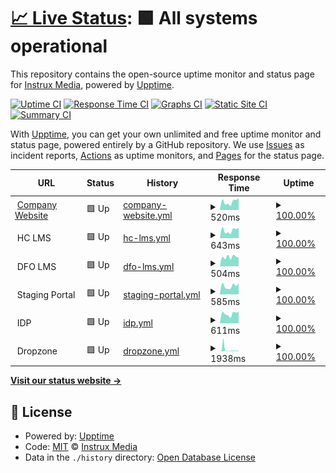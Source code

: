 # [📈 Live Status](https://instruxmedia.github.io/webserver-uptime): <!--live status--> **🟩 All systems operational**

This repository contains the open-source uptime monitor and status page for [Instrux Media](https://www.instruxmedia.com), powered by [Upptime](https://github.com/upptime/upptime).

[![Uptime CI](https://github.com/instruxmedia/webserver-uptime/workflows/Uptime%20CI/badge.svg)](https://github.com/instruxmedia/webserver-uptime/actions?query=workflow%3A%22Uptime+CI%22)
[![Response Time CI](https://github.com/instruxmedia/webserver-uptime/workflows/Response%20Time%20CI/badge.svg)](https://github.com/instruxmedia/webserver-uptime/actions?query=workflow%3A%22Response+Time+CI%22)
[![Graphs CI](https://github.com/instruxmedia/webserver-uptime/workflows/Graphs%20CI/badge.svg)](https://github.com/instruxmedia/webserver-uptime/actions?query=workflow%3A%22Graphs+CI%22)
[![Static Site CI](https://github.com/instruxmedia/webserver-uptime/workflows/Static%20Site%20CI/badge.svg)](https://github.com/instruxmedia/webserver-uptime/actions?query=workflow%3A%22Static+Site+CI%22)
[![Summary CI](https://github.com/instruxmedia/webserver-uptime/workflows/Summary%20CI/badge.svg)](https://github.com/instruxmedia/webserver-uptime/actions?query=workflow%3A%22Summary+CI%22)

With [Upptime](https://upptime.js.org), you can get your own unlimited and free uptime monitor and status page, powered entirely by a GitHub repository. We use [Issues](https://github.com/instruxmedia/webserver-uptime/issues) as incident reports, [Actions](https://github.com/instruxmedia/webserver-uptime/actions) as uptime monitors, and [Pages](https://instruxmedia.github.io/webserver-uptime) for the status page.

<!--start: status pages-->
<!-- This summary is generated by Upptime (https://github.com/upptime/upptime) -->
<!-- Do not edit this manually, your changes will be overwritten -->
<!-- prettier-ignore -->
| URL | Status | History | Response Time | Uptime |
| --- | ------ | ------- | ------------- | ------ |
| <img alt="" src="https://www.instruxmedia.com/assets/images/favicon_instrux.png" height="13"> [Company Website](https://www.instruxmedia.com) | 🟩 Up | [company-website.yml](https://github.com/instruxmedia/webserver-uptime/commits/HEAD/history/company-website.yml) | <details><summary><img alt="Response time graph" src="./graphs/company-website/response-time-week.png" height="20"> 520ms</summary><br><a href="https://instruxmedia.github.io/webserver-uptime/history/company-website"><img alt="Response time 545" src="https://img.shields.io/endpoint?url=https%3A%2F%2Fraw.githubusercontent.com%2Finstruxmedia%2Fwebserver-uptime%2FHEAD%2Fapi%2Fcompany-website%2Fresponse-time.json"></a><br><a href="https://instruxmedia.github.io/webserver-uptime/history/company-website"><img alt="24-hour response time 301" src="https://img.shields.io/endpoint?url=https%3A%2F%2Fraw.githubusercontent.com%2Finstruxmedia%2Fwebserver-uptime%2FHEAD%2Fapi%2Fcompany-website%2Fresponse-time-day.json"></a><br><a href="https://instruxmedia.github.io/webserver-uptime/history/company-website"><img alt="7-day response time 520" src="https://img.shields.io/endpoint?url=https%3A%2F%2Fraw.githubusercontent.com%2Finstruxmedia%2Fwebserver-uptime%2FHEAD%2Fapi%2Fcompany-website%2Fresponse-time-week.json"></a><br><a href="https://instruxmedia.github.io/webserver-uptime/history/company-website"><img alt="30-day response time 575" src="https://img.shields.io/endpoint?url=https%3A%2F%2Fraw.githubusercontent.com%2Finstruxmedia%2Fwebserver-uptime%2FHEAD%2Fapi%2Fcompany-website%2Fresponse-time-month.json"></a><br><a href="https://instruxmedia.github.io/webserver-uptime/history/company-website"><img alt="1-year response time 545" src="https://img.shields.io/endpoint?url=https%3A%2F%2Fraw.githubusercontent.com%2Finstruxmedia%2Fwebserver-uptime%2FHEAD%2Fapi%2Fcompany-website%2Fresponse-time-year.json"></a></details> | <details><summary><a href="https://instruxmedia.github.io/webserver-uptime/history/company-website">100.00%</a></summary><a href="https://instruxmedia.github.io/webserver-uptime/history/company-website"><img alt="All-time uptime 99.93%" src="https://img.shields.io/endpoint?url=https%3A%2F%2Fraw.githubusercontent.com%2Finstruxmedia%2Fwebserver-uptime%2FHEAD%2Fapi%2Fcompany-website%2Fuptime.json"></a><br><a href="https://instruxmedia.github.io/webserver-uptime/history/company-website"><img alt="24-hour uptime 100.00%" src="https://img.shields.io/endpoint?url=https%3A%2F%2Fraw.githubusercontent.com%2Finstruxmedia%2Fwebserver-uptime%2FHEAD%2Fapi%2Fcompany-website%2Fuptime-day.json"></a><br><a href="https://instruxmedia.github.io/webserver-uptime/history/company-website"><img alt="7-day uptime 100.00%" src="https://img.shields.io/endpoint?url=https%3A%2F%2Fraw.githubusercontent.com%2Finstruxmedia%2Fwebserver-uptime%2FHEAD%2Fapi%2Fcompany-website%2Fuptime-week.json"></a><br><a href="https://instruxmedia.github.io/webserver-uptime/history/company-website"><img alt="30-day uptime 100.00%" src="https://img.shields.io/endpoint?url=https%3A%2F%2Fraw.githubusercontent.com%2Finstruxmedia%2Fwebserver-uptime%2FHEAD%2Fapi%2Fcompany-website%2Fuptime-month.json"></a><br><a href="https://instruxmedia.github.io/webserver-uptime/history/company-website"><img alt="1-year uptime 99.89%" src="https://img.shields.io/endpoint?url=https%3A%2F%2Fraw.githubusercontent.com%2Finstruxmedia%2Fwebserver-uptime%2FHEAD%2Fapi%2Fcompany-website%2Fuptime-year.json"></a></details>
| <img alt="" src="https://icons.duckduckgo.com/ip3/null.ico" height="13"> HC LMS | 🟩 Up | [hc-lms.yml](https://github.com/instruxmedia/webserver-uptime/commits/HEAD/history/hc-lms.yml) | <details><summary><img alt="Response time graph" src="./graphs/hc-lms/response-time-week.png" height="20"> 643ms</summary><br><a href="https://instruxmedia.github.io/webserver-uptime/history/hc-lms"><img alt="Response time 697" src="https://img.shields.io/endpoint?url=https%3A%2F%2Fraw.githubusercontent.com%2Finstruxmedia%2Fwebserver-uptime%2FHEAD%2Fapi%2Fhc-lms%2Fresponse-time.json"></a><br><a href="https://instruxmedia.github.io/webserver-uptime/history/hc-lms"><img alt="24-hour response time 375" src="https://img.shields.io/endpoint?url=https%3A%2F%2Fraw.githubusercontent.com%2Finstruxmedia%2Fwebserver-uptime%2FHEAD%2Fapi%2Fhc-lms%2Fresponse-time-day.json"></a><br><a href="https://instruxmedia.github.io/webserver-uptime/history/hc-lms"><img alt="7-day response time 643" src="https://img.shields.io/endpoint?url=https%3A%2F%2Fraw.githubusercontent.com%2Finstruxmedia%2Fwebserver-uptime%2FHEAD%2Fapi%2Fhc-lms%2Fresponse-time-week.json"></a><br><a href="https://instruxmedia.github.io/webserver-uptime/history/hc-lms"><img alt="30-day response time 733" src="https://img.shields.io/endpoint?url=https%3A%2F%2Fraw.githubusercontent.com%2Finstruxmedia%2Fwebserver-uptime%2FHEAD%2Fapi%2Fhc-lms%2Fresponse-time-month.json"></a><br><a href="https://instruxmedia.github.io/webserver-uptime/history/hc-lms"><img alt="1-year response time 657" src="https://img.shields.io/endpoint?url=https%3A%2F%2Fraw.githubusercontent.com%2Finstruxmedia%2Fwebserver-uptime%2FHEAD%2Fapi%2Fhc-lms%2Fresponse-time-year.json"></a></details> | <details><summary><a href="https://instruxmedia.github.io/webserver-uptime/history/hc-lms">100.00%</a></summary><a href="https://instruxmedia.github.io/webserver-uptime/history/hc-lms"><img alt="All-time uptime 99.63%" src="https://img.shields.io/endpoint?url=https%3A%2F%2Fraw.githubusercontent.com%2Finstruxmedia%2Fwebserver-uptime%2FHEAD%2Fapi%2Fhc-lms%2Fuptime.json"></a><br><a href="https://instruxmedia.github.io/webserver-uptime/history/hc-lms"><img alt="24-hour uptime 100.00%" src="https://img.shields.io/endpoint?url=https%3A%2F%2Fraw.githubusercontent.com%2Finstruxmedia%2Fwebserver-uptime%2FHEAD%2Fapi%2Fhc-lms%2Fuptime-day.json"></a><br><a href="https://instruxmedia.github.io/webserver-uptime/history/hc-lms"><img alt="7-day uptime 100.00%" src="https://img.shields.io/endpoint?url=https%3A%2F%2Fraw.githubusercontent.com%2Finstruxmedia%2Fwebserver-uptime%2FHEAD%2Fapi%2Fhc-lms%2Fuptime-week.json"></a><br><a href="https://instruxmedia.github.io/webserver-uptime/history/hc-lms"><img alt="30-day uptime 100.00%" src="https://img.shields.io/endpoint?url=https%3A%2F%2Fraw.githubusercontent.com%2Finstruxmedia%2Fwebserver-uptime%2FHEAD%2Fapi%2Fhc-lms%2Fuptime-month.json"></a><br><a href="https://instruxmedia.github.io/webserver-uptime/history/hc-lms"><img alt="1-year uptime 99.89%" src="https://img.shields.io/endpoint?url=https%3A%2F%2Fraw.githubusercontent.com%2Finstruxmedia%2Fwebserver-uptime%2FHEAD%2Fapi%2Fhc-lms%2Fuptime-year.json"></a></details>
| <img alt="" src="https://icons.duckduckgo.com/ip3/null.ico" height="13"> DFO LMS | 🟩 Up | [dfo-lms.yml](https://github.com/instruxmedia/webserver-uptime/commits/HEAD/history/dfo-lms.yml) | <details><summary><img alt="Response time graph" src="./graphs/dfo-lms/response-time-week.png" height="20"> 504ms</summary><br><a href="https://instruxmedia.github.io/webserver-uptime/history/dfo-lms"><img alt="Response time 484" src="https://img.shields.io/endpoint?url=https%3A%2F%2Fraw.githubusercontent.com%2Finstruxmedia%2Fwebserver-uptime%2FHEAD%2Fapi%2Fdfo-lms%2Fresponse-time.json"></a><br><a href="https://instruxmedia.github.io/webserver-uptime/history/dfo-lms"><img alt="24-hour response time 516" src="https://img.shields.io/endpoint?url=https%3A%2F%2Fraw.githubusercontent.com%2Finstruxmedia%2Fwebserver-uptime%2FHEAD%2Fapi%2Fdfo-lms%2Fresponse-time-day.json"></a><br><a href="https://instruxmedia.github.io/webserver-uptime/history/dfo-lms"><img alt="7-day response time 504" src="https://img.shields.io/endpoint?url=https%3A%2F%2Fraw.githubusercontent.com%2Finstruxmedia%2Fwebserver-uptime%2FHEAD%2Fapi%2Fdfo-lms%2Fresponse-time-week.json"></a><br><a href="https://instruxmedia.github.io/webserver-uptime/history/dfo-lms"><img alt="30-day response time 454" src="https://img.shields.io/endpoint?url=https%3A%2F%2Fraw.githubusercontent.com%2Finstruxmedia%2Fwebserver-uptime%2FHEAD%2Fapi%2Fdfo-lms%2Fresponse-time-month.json"></a><br><a href="https://instruxmedia.github.io/webserver-uptime/history/dfo-lms"><img alt="1-year response time 482" src="https://img.shields.io/endpoint?url=https%3A%2F%2Fraw.githubusercontent.com%2Finstruxmedia%2Fwebserver-uptime%2FHEAD%2Fapi%2Fdfo-lms%2Fresponse-time-year.json"></a></details> | <details><summary><a href="https://instruxmedia.github.io/webserver-uptime/history/dfo-lms">100.00%</a></summary><a href="https://instruxmedia.github.io/webserver-uptime/history/dfo-lms"><img alt="All-time uptime 99.93%" src="https://img.shields.io/endpoint?url=https%3A%2F%2Fraw.githubusercontent.com%2Finstruxmedia%2Fwebserver-uptime%2FHEAD%2Fapi%2Fdfo-lms%2Fuptime.json"></a><br><a href="https://instruxmedia.github.io/webserver-uptime/history/dfo-lms"><img alt="24-hour uptime 100.00%" src="https://img.shields.io/endpoint?url=https%3A%2F%2Fraw.githubusercontent.com%2Finstruxmedia%2Fwebserver-uptime%2FHEAD%2Fapi%2Fdfo-lms%2Fuptime-day.json"></a><br><a href="https://instruxmedia.github.io/webserver-uptime/history/dfo-lms"><img alt="7-day uptime 100.00%" src="https://img.shields.io/endpoint?url=https%3A%2F%2Fraw.githubusercontent.com%2Finstruxmedia%2Fwebserver-uptime%2FHEAD%2Fapi%2Fdfo-lms%2Fuptime-week.json"></a><br><a href="https://instruxmedia.github.io/webserver-uptime/history/dfo-lms"><img alt="30-day uptime 100.00%" src="https://img.shields.io/endpoint?url=https%3A%2F%2Fraw.githubusercontent.com%2Finstruxmedia%2Fwebserver-uptime%2FHEAD%2Fapi%2Fdfo-lms%2Fuptime-month.json"></a><br><a href="https://instruxmedia.github.io/webserver-uptime/history/dfo-lms"><img alt="1-year uptime 99.89%" src="https://img.shields.io/endpoint?url=https%3A%2F%2Fraw.githubusercontent.com%2Finstruxmedia%2Fwebserver-uptime%2FHEAD%2Fapi%2Fdfo-lms%2Fuptime-year.json"></a></details>
| <img alt="" src="https://icons.duckduckgo.com/ip3/null.ico" height="13"> Staging Portal | 🟩 Up | [staging-portal.yml](https://github.com/instruxmedia/webserver-uptime/commits/HEAD/history/staging-portal.yml) | <details><summary><img alt="Response time graph" src="./graphs/staging-portal/response-time-week.png" height="20"> 585ms</summary><br><a href="https://instruxmedia.github.io/webserver-uptime/history/staging-portal"><img alt="Response time 887" src="https://img.shields.io/endpoint?url=https%3A%2F%2Fraw.githubusercontent.com%2Finstruxmedia%2Fwebserver-uptime%2FHEAD%2Fapi%2Fstaging-portal%2Fresponse-time.json"></a><br><a href="https://instruxmedia.github.io/webserver-uptime/history/staging-portal"><img alt="24-hour response time 371" src="https://img.shields.io/endpoint?url=https%3A%2F%2Fraw.githubusercontent.com%2Finstruxmedia%2Fwebserver-uptime%2FHEAD%2Fapi%2Fstaging-portal%2Fresponse-time-day.json"></a><br><a href="https://instruxmedia.github.io/webserver-uptime/history/staging-portal"><img alt="7-day response time 585" src="https://img.shields.io/endpoint?url=https%3A%2F%2Fraw.githubusercontent.com%2Finstruxmedia%2Fwebserver-uptime%2FHEAD%2Fapi%2Fstaging-portal%2Fresponse-time-week.json"></a><br><a href="https://instruxmedia.github.io/webserver-uptime/history/staging-portal"><img alt="30-day response time 651" src="https://img.shields.io/endpoint?url=https%3A%2F%2Fraw.githubusercontent.com%2Finstruxmedia%2Fwebserver-uptime%2FHEAD%2Fapi%2Fstaging-portal%2Fresponse-time-month.json"></a><br><a href="https://instruxmedia.github.io/webserver-uptime/history/staging-portal"><img alt="1-year response time 929" src="https://img.shields.io/endpoint?url=https%3A%2F%2Fraw.githubusercontent.com%2Finstruxmedia%2Fwebserver-uptime%2FHEAD%2Fapi%2Fstaging-portal%2Fresponse-time-year.json"></a></details> | <details><summary><a href="https://instruxmedia.github.io/webserver-uptime/history/staging-portal">100.00%</a></summary><a href="https://instruxmedia.github.io/webserver-uptime/history/staging-portal"><img alt="All-time uptime 99.82%" src="https://img.shields.io/endpoint?url=https%3A%2F%2Fraw.githubusercontent.com%2Finstruxmedia%2Fwebserver-uptime%2FHEAD%2Fapi%2Fstaging-portal%2Fuptime.json"></a><br><a href="https://instruxmedia.github.io/webserver-uptime/history/staging-portal"><img alt="24-hour uptime 100.00%" src="https://img.shields.io/endpoint?url=https%3A%2F%2Fraw.githubusercontent.com%2Finstruxmedia%2Fwebserver-uptime%2FHEAD%2Fapi%2Fstaging-portal%2Fuptime-day.json"></a><br><a href="https://instruxmedia.github.io/webserver-uptime/history/staging-portal"><img alt="7-day uptime 100.00%" src="https://img.shields.io/endpoint?url=https%3A%2F%2Fraw.githubusercontent.com%2Finstruxmedia%2Fwebserver-uptime%2FHEAD%2Fapi%2Fstaging-portal%2Fuptime-week.json"></a><br><a href="https://instruxmedia.github.io/webserver-uptime/history/staging-portal"><img alt="30-day uptime 100.00%" src="https://img.shields.io/endpoint?url=https%3A%2F%2Fraw.githubusercontent.com%2Finstruxmedia%2Fwebserver-uptime%2FHEAD%2Fapi%2Fstaging-portal%2Fuptime-month.json"></a><br><a href="https://instruxmedia.github.io/webserver-uptime/history/staging-portal"><img alt="1-year uptime 99.72%" src="https://img.shields.io/endpoint?url=https%3A%2F%2Fraw.githubusercontent.com%2Finstruxmedia%2Fwebserver-uptime%2FHEAD%2Fapi%2Fstaging-portal%2Fuptime-year.json"></a></details>
| <img alt="" src="https://icons.duckduckgo.com/ip3/null.ico" height="13"> IDP | 🟩 Up | [idp.yml](https://github.com/instruxmedia/webserver-uptime/commits/HEAD/history/idp.yml) | <details><summary><img alt="Response time graph" src="./graphs/idp/response-time-week.png" height="20"> 611ms</summary><br><a href="https://instruxmedia.github.io/webserver-uptime/history/idp"><img alt="Response time 770" src="https://img.shields.io/endpoint?url=https%3A%2F%2Fraw.githubusercontent.com%2Finstruxmedia%2Fwebserver-uptime%2FHEAD%2Fapi%2Fidp%2Fresponse-time.json"></a><br><a href="https://instruxmedia.github.io/webserver-uptime/history/idp"><img alt="24-hour response time 403" src="https://img.shields.io/endpoint?url=https%3A%2F%2Fraw.githubusercontent.com%2Finstruxmedia%2Fwebserver-uptime%2FHEAD%2Fapi%2Fidp%2Fresponse-time-day.json"></a><br><a href="https://instruxmedia.github.io/webserver-uptime/history/idp"><img alt="7-day response time 611" src="https://img.shields.io/endpoint?url=https%3A%2F%2Fraw.githubusercontent.com%2Finstruxmedia%2Fwebserver-uptime%2FHEAD%2Fapi%2Fidp%2Fresponse-time-week.json"></a><br><a href="https://instruxmedia.github.io/webserver-uptime/history/idp"><img alt="30-day response time 642" src="https://img.shields.io/endpoint?url=https%3A%2F%2Fraw.githubusercontent.com%2Finstruxmedia%2Fwebserver-uptime%2FHEAD%2Fapi%2Fidp%2Fresponse-time-month.json"></a><br><a href="https://instruxmedia.github.io/webserver-uptime/history/idp"><img alt="1-year response time 765" src="https://img.shields.io/endpoint?url=https%3A%2F%2Fraw.githubusercontent.com%2Finstruxmedia%2Fwebserver-uptime%2FHEAD%2Fapi%2Fidp%2Fresponse-time-year.json"></a></details> | <details><summary><a href="https://instruxmedia.github.io/webserver-uptime/history/idp">100.00%</a></summary><a href="https://instruxmedia.github.io/webserver-uptime/history/idp"><img alt="All-time uptime 99.89%" src="https://img.shields.io/endpoint?url=https%3A%2F%2Fraw.githubusercontent.com%2Finstruxmedia%2Fwebserver-uptime%2FHEAD%2Fapi%2Fidp%2Fuptime.json"></a><br><a href="https://instruxmedia.github.io/webserver-uptime/history/idp"><img alt="24-hour uptime 100.00%" src="https://img.shields.io/endpoint?url=https%3A%2F%2Fraw.githubusercontent.com%2Finstruxmedia%2Fwebserver-uptime%2FHEAD%2Fapi%2Fidp%2Fuptime-day.json"></a><br><a href="https://instruxmedia.github.io/webserver-uptime/history/idp"><img alt="7-day uptime 100.00%" src="https://img.shields.io/endpoint?url=https%3A%2F%2Fraw.githubusercontent.com%2Finstruxmedia%2Fwebserver-uptime%2FHEAD%2Fapi%2Fidp%2Fuptime-week.json"></a><br><a href="https://instruxmedia.github.io/webserver-uptime/history/idp"><img alt="30-day uptime 100.00%" src="https://img.shields.io/endpoint?url=https%3A%2F%2Fraw.githubusercontent.com%2Finstruxmedia%2Fwebserver-uptime%2FHEAD%2Fapi%2Fidp%2Fuptime-month.json"></a><br><a href="https://instruxmedia.github.io/webserver-uptime/history/idp"><img alt="1-year uptime 99.86%" src="https://img.shields.io/endpoint?url=https%3A%2F%2Fraw.githubusercontent.com%2Finstruxmedia%2Fwebserver-uptime%2FHEAD%2Fapi%2Fidp%2Fuptime-year.json"></a></details>
| <img alt="" src="https://icons.duckduckgo.com/ip3/null.ico" height="13"> Dropzone | 🟩 Up | [dropzone.yml](https://github.com/instruxmedia/webserver-uptime/commits/HEAD/history/dropzone.yml) | <details><summary><img alt="Response time graph" src="./graphs/dropzone/response-time-week.png" height="20"> 1938ms</summary><br><a href="https://instruxmedia.github.io/webserver-uptime/history/dropzone"><img alt="Response time 550" src="https://img.shields.io/endpoint?url=https%3A%2F%2Fraw.githubusercontent.com%2Finstruxmedia%2Fwebserver-uptime%2FHEAD%2Fapi%2Fdropzone%2Fresponse-time.json"></a><br><a href="https://instruxmedia.github.io/webserver-uptime/history/dropzone"><img alt="24-hour response time 984" src="https://img.shields.io/endpoint?url=https%3A%2F%2Fraw.githubusercontent.com%2Finstruxmedia%2Fwebserver-uptime%2FHEAD%2Fapi%2Fdropzone%2Fresponse-time-day.json"></a><br><a href="https://instruxmedia.github.io/webserver-uptime/history/dropzone"><img alt="7-day response time 1938" src="https://img.shields.io/endpoint?url=https%3A%2F%2Fraw.githubusercontent.com%2Finstruxmedia%2Fwebserver-uptime%2FHEAD%2Fapi%2Fdropzone%2Fresponse-time-week.json"></a><br><a href="https://instruxmedia.github.io/webserver-uptime/history/dropzone"><img alt="30-day response time 922" src="https://img.shields.io/endpoint?url=https%3A%2F%2Fraw.githubusercontent.com%2Finstruxmedia%2Fwebserver-uptime%2FHEAD%2Fapi%2Fdropzone%2Fresponse-time-month.json"></a><br><a href="https://instruxmedia.github.io/webserver-uptime/history/dropzone"><img alt="1-year response time 485" src="https://img.shields.io/endpoint?url=https%3A%2F%2Fraw.githubusercontent.com%2Finstruxmedia%2Fwebserver-uptime%2FHEAD%2Fapi%2Fdropzone%2Fresponse-time-year.json"></a></details> | <details><summary><a href="https://instruxmedia.github.io/webserver-uptime/history/dropzone">100.00%</a></summary><a href="https://instruxmedia.github.io/webserver-uptime/history/dropzone"><img alt="All-time uptime 99.91%" src="https://img.shields.io/endpoint?url=https%3A%2F%2Fraw.githubusercontent.com%2Finstruxmedia%2Fwebserver-uptime%2FHEAD%2Fapi%2Fdropzone%2Fuptime.json"></a><br><a href="https://instruxmedia.github.io/webserver-uptime/history/dropzone"><img alt="24-hour uptime 100.00%" src="https://img.shields.io/endpoint?url=https%3A%2F%2Fraw.githubusercontent.com%2Finstruxmedia%2Fwebserver-uptime%2FHEAD%2Fapi%2Fdropzone%2Fuptime-day.json"></a><br><a href="https://instruxmedia.github.io/webserver-uptime/history/dropzone"><img alt="7-day uptime 100.00%" src="https://img.shields.io/endpoint?url=https%3A%2F%2Fraw.githubusercontent.com%2Finstruxmedia%2Fwebserver-uptime%2FHEAD%2Fapi%2Fdropzone%2Fuptime-week.json"></a><br><a href="https://instruxmedia.github.io/webserver-uptime/history/dropzone"><img alt="30-day uptime 99.96%" src="https://img.shields.io/endpoint?url=https%3A%2F%2Fraw.githubusercontent.com%2Finstruxmedia%2Fwebserver-uptime%2FHEAD%2Fapi%2Fdropzone%2Fuptime-month.json"></a><br><a href="https://instruxmedia.github.io/webserver-uptime/history/dropzone"><img alt="1-year uptime 99.88%" src="https://img.shields.io/endpoint?url=https%3A%2F%2Fraw.githubusercontent.com%2Finstruxmedia%2Fwebserver-uptime%2FHEAD%2Fapi%2Fdropzone%2Fuptime-year.json"></a></details>

<!--end: status pages-->

[**Visit our status website →**](https://instruxmedia.github.io/webserver-uptime)

## 📄 License

- Powered by: [Upptime](https://github.com/upptime/upptime)
- Code: [MIT](./LICENSE) © [Instrux Media](https://www.instruxmedia.com)
- Data in the `./history` directory: [Open Database License](https://opendatacommons.org/licenses/odbl/1-0/)
